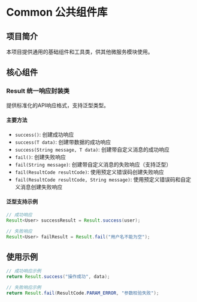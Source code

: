 # Common 公共组件库

## 项目简介
本项目提供通用的基础组件和工具类，供其他微服务模块使用。

## 核心组件

### Result 统一响应封装类
提供标准化的API响应格式，支持泛型类型。

#### 主要方法
- `success()`: 创建成功响应
- `success(T data)`: 创建带数据的成功响应
- `success(String message, T data)`: 创建带自定义消息的成功响应
- `fail()`: 创建失败响应
- `fail(String message)`: 创建带自定义消息的失败响应（支持泛型）
- `fail(ResultCode resultCode)`: 使用预定义错误码创建失败响应
- `fail(ResultCode resultCode, String message)`: 使用预定义错误码和自定义消息创建失败响应

#### 泛型支持示例
```java
// 成功响应
Result<User> successResult = Result.success(user);

// 失败响应
Result<User> failResult = Result.fail("用户名不能为空");
```

## 使用示例
```java
// 成功响应示例
return Result.success("操作成功", data);

// 失败响应示例
return Result.fail(ResultCode.PARAM_ERROR, "参数校验失败");
```